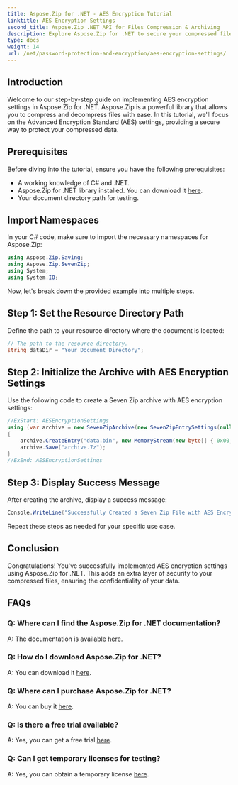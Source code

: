 ```yaml
---
title: Aspose.Zip for .NET - AES Encryption Tutorial
linktitle: AES Encryption Settings
second_title: Aspose.Zip .NET API for Files Compression & Archiving
description: Explore Aspose.Zip for .NET to secure your compressed files with AES encryption. Download now for efficient data protection.
type: docs
weight: 14
url: /net/password-protection-and-encryption/aes-encryption-settings/
---
```


## Introduction

Welcome to our step-by-step guide on implementing AES encryption settings in Aspose.Zip for .NET. Aspose.Zip is a powerful library that allows you to compress and decompress files with ease. In this tutorial, we'll focus on the Advanced Encryption Standard (AES) settings, providing a secure way to protect your compressed data.

## Prerequisites

Before diving into the tutorial, ensure you have the following prerequisites:

- A working knowledge of C# and .NET.
- Aspose.Zip for .NET library installed. You can download it [here](https://releases.aspose.com/zip/net/).
- Your document directory path for testing.

## Import Namespaces

In your C# code, make sure to import the necessary namespaces for Aspose.Zip:

```csharp
using Aspose.Zip.Saving;
using Aspose.Zip.SevenZip;
using System;
using System.IO;
```

Now, let's break down the provided example into multiple steps.

## Step 1: Set the Resource Directory Path

Define the path to your resource directory where the document is located:

```csharp
// The path to the resource directory.
string dataDir = "Your Document Directory";
```

## Step 2: Initialize the Archive with AES Encryption Settings

Use the following code to create a Seven Zip archive with AES encryption settings:

```csharp
//ExStart: AESEncryptionSettings
using (var archive = new SevenZipArchive(new SevenZipEntrySettings(null, new SevenZipAESEncryptionSettings("p@s$"))))
{
    archive.CreateEntry("data.bin", new MemoryStream(new byte[] { 0x00, 0xFF }));
    archive.Save("archive.7z");
}
//ExEnd: AESEncryptionSettings
```

## Step 3: Display Success Message

After creating the archive, display a success message:

```csharp
Console.WriteLine("Successfully Created a Seven Zip File with AES Encryption Settings");
```

Repeat these steps as needed for your specific use case.

## Conclusion

Congratulations! You've successfully implemented AES encryption settings using Aspose.Zip for .NET. This adds an extra layer of security to your compressed files, ensuring the confidentiality of your data.

## FAQs

### Q: Where can I find the Aspose.Zip for .NET documentation?
A: The documentation is available [here](https://reference.aspose.com/zip/net/).

### Q: How do I download Aspose.Zip for .NET?
A: You can download it [here](https://releases.aspose.com/zip/net/).

### Q: Where can I purchase Aspose.Zip for .NET?
A: You can buy it [here](https://purchase.aspose.com/buy).

### Q: Is there a free trial available?
A: Yes, you can get a free trial [here](https://releases.aspose.com/).

### Q: Can I get temporary licenses for testing?
A: Yes, you can obtain a temporary license [here](https://purchase.aspose.com/temporary-license/).


